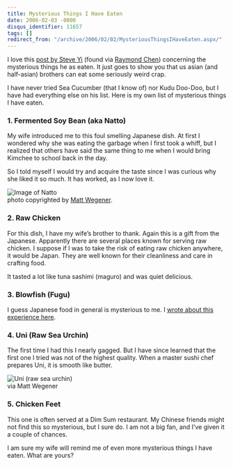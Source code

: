 ```yaml
---
title: Mysterious Things I Have Eaten
date: 2006-02-03 -0800
disqus_identifier: 11657
tags: []
redirect_from: "/archive/2006/02/02/MysteriousThingsIHaveEaten.aspx/"
---
```


I love this [post by Steve
Yi](http://blogs.msdn.com/steveyi/archive/2006/01/28/518764.aspx "Steve Yi Eats Mysterious Things")
(found via [Raymond
Chen](http://blogs.msdn.com/oldnewthing/archive/2006/02/03/524073.aspx "Raymond Chen Writes About Mysterious Food"))
concerning the mysterious things he as eaten. It just goes to show you
that us asian (and half-asian) brothers can eat some seriously weird
crap.

I have never tried Sea Cucumber (that I know of) nor Kudu Doo-Doo, but I
have had everything else on his list. Here is my own list of mysterious
things I have eaten.

### 1. Fermented Soy Bean (aka Natto)

My wife introduced me to this foul smelling Japanese dish. At first I
wondered why she was eating the garbage when I first took a whiff, but I
realized that others have said the same thing to me when I would bring
Kimchee to school back in the day.

So I told myself I would try and acquire the taste since I was curious
why she liked it so much. It has worked, as I now love it.

![Image of Natto](https://haacked.com/images/Natto.jpg)\
 photo copyrighted by [Matt
Wegener](http://mattw.de/japan03/ "Matt Wegener's Japan Photos Page").

### 2. Raw Chicken

For this dish, I have my wife’s brother to thank. Again this is a gift
from the Japanese. Apparently there are several places known for serving
raw chicken. I suppose if I was to take the risk of eating raw chicken
anywhere, it would be Japan. They are well known for their cleanliness
and care in crafting food.

It tasted a lot like tuna sashimi (maguro) and was quiet delicious.

### 3. Blowfish (Fugu)

I guess Japanese food in general is mysterious to me. I [wrote about
this experience here](/archive/2005/01/09/1838.aspx "Blowfish").

### 4. Uni (Raw Sea Urchin)

The first time I had this I nearly gagged. But I have since learned that
the first one I tried was not of the highest quality. When a master
sushi chef prepares Uni, it is smooth like butter.

![Uni (raw sea urchin)](https://haacked.com/images/Uni.jpg) \
via Matt Wegener

### 5. Chicken Feet

This one is often served at a Dim Sum restaurant. My Chinese friends
might not find this so mysterious, but I sure do. I am not a big fan,
and I’ve given it a couple of chances.

I am sure my wife will remind me of even more mysterious things I have
eaten. What are yours?

